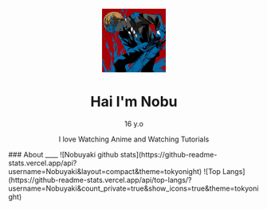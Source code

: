 <p align="center">
<img src="profile.png" width="128" height="128"/>
</p>
<h1 align='center'>Hai I'm Nobu</h1>
<p align='center'>16 y.o</p>
<p align='center'>I love Watching Anime and Watching Tutorials</p>
### About
____
![Nobuyaki github stats](https://github-readme-stats.vercel.app/api?username=Nobuyaki&layout=compact&theme=tokyonight)
![Top Langs](https://github-readme-stats.vercel.app/api/top-langs/?username=Nobuyaki&count_private=true&show_icons=true&theme=tokyonight)
